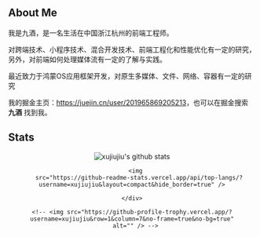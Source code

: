 
  <h2>About Me</h2>

  <p>我是九酒，是一名生活在中国浙江杭州的前端工程师。</p>
  <p>对跨端技术、小程序技术、混合开发技术、前端工程化和性能优化有一定的研究，另外，对前端如何处理媒体流有一定的了解与实践。</p>
  <p>最近致力于鸿蒙OS应用框架开发，对原生多媒体、文件、网络、容器有一定的研究</p>
  <p>我的掘金主页：<a href="https://juejin.cn/user/201965869205213">https://juejin.cn/user/201965869205213</a>，也可以在掘金搜索
    <b>九酒</b> 找到我。
  </p>

  <h2>Stats</h2>

  <div align="center">
    <div>
      <img
        src="https://github-readme-stats.vercel.app/api?username=xujiujiu&show_icons=true&include_all_commits=true&hide_border=true&rank_icon=github"
        alt="xujiujiu's github stats" />

      <img
        src="https://github-readme-stats.vercel.app/api/top-langs/?username=xujiujiu&layout=compact&hide_border=true" />

    </div>

    <!-- <img src="https://github-profile-trophy.vercel.app/?username=xujiujiu&row=1&column=7&no-frame=true&no-bg=true"
      alt="" /> -->

  </div>
<!--   [just for fun](https://xujiujiu.github.io/forFunny/) -->


<!---
xujiujiu/xujiujiu is a ✨ special ✨ repository because its `README.md` (this file) appears on your GitHub profile.
You can click the Preview link to take a look at your changes.
--->

